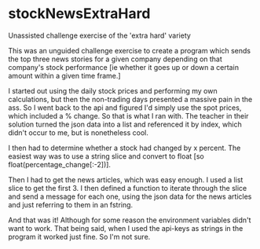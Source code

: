 # stockNewsExtraHard
Unassisted challenge exercise of the 'extra hard' variety

This was an unguided challenge exercise to create a program which sends the top three news stories for a given company depending on that company's stock performance [ie whether
it goes up or down a certain amount within a given time frame.]

I started out using the daily stock prices and performing my own calculations, but then the non-trading days presented a massive pain in the ass. So I went back to the api and
figured I'd simply use the spot prices, which included a % change. So that is what I ran with. The teacher in their solution turned the json data into a list and referenced it
by index, which didn't occur to me, but is nonetheless cool.

I then had to determine whether a stock had changed by x percent. The easiest way was to use a string slice and convert to float [so float(percentage_change[:-2])].

Then I had to get the news articles, which was easy enough. I used a list slice to get the first 3. I then defined a function to iterate through the slice and send a message for
each one, using the json data for the news articles and just referring to them in an fstring. 

And that was it! Although for some reason the environment variables didn't want to work. That being said, when I used the api-keys as strings in the program it worked just fine.
So I'm not sure.
